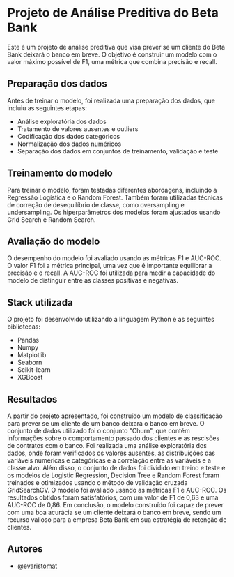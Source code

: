 
# Projeto de Análise Preditiva do Beta Bank

Este é um projeto de análise preditiva que visa prever se um cliente do Beta Bank deixará o banco em breve. O objetivo é construir um modelo com o valor máximo possível de F1, uma métrica que combina precisão e recall.

## Preparação dos dados

Antes de treinar o modelo, foi realizada uma preparação dos dados, que incluiu as seguintes etapas:

- Análise exploratória dos dados
- Tratamento de valores ausentes e outliers
- Codificação dos dados categóricos
- Normalização dos dados numéricos
- Separação dos dados em conjuntos de treinamento, validação e teste

## Treinamento do modelo

Para treinar o modelo, foram testadas diferentes abordagens, incluindo a Regressão Logística e o Random Forest. Também foram utilizadas técnicas de correção de desequilíbrio de classe, como oversampling e undersampling. Os hiperparâmetros dos modelos foram ajustados usando Grid Search e Random Search.

## Avaliação do modelo

O desempenho do modelo foi avaliado usando as métricas F1 e AUC-ROC. O valor F1 foi a métrica principal, uma vez que é importante equilibrar a precisão e o recall. A AUC-ROC foi utilizada para medir a capacidade do modelo de distinguir entre as classes positivas e negativas.

## Stack utilizada

O projeto foi desenvolvido utilizando a linguagem Python e as seguintes bibliotecas:

- Pandas
- Numpy
- Matplotlib
- Seaborn
- Scikit-learn
- XGBoost

## Resultados

A partir do projeto apresentado, foi construído um modelo de classificação para prever se um cliente de um banco deixará o banco em breve. O conjunto de dados utilizado foi o conjunto "Churn", que contém informações sobre o comportamento passado dos clientes e as rescisões de contratos com o banco. Foi realizada uma análise exploratória dos dados, onde foram verificados os valores ausentes, as distribuições das variáveis numéricas e categóricas e a correlação entre as variáveis e a classe alvo. Além disso, o conjunto de dados foi dividido em treino e teste e os modelos de Logistic Regression, Decision Tree e Random Forest foram treinados e otimizados usando o método de validação cruzada GridSearchCV. O modelo foi avaliado usando as métricas F1 e AUC-ROC. Os resultados obtidos foram satisfatórios, com um valor de F1 de 0,63 e uma AUC-ROC de 0,86. Em conclusão, o modelo construído foi capaz de prever com uma boa acurácia se um cliente deixará o banco em breve, sendo um recurso valioso para a empresa Beta Bank em sua estratégia de retenção de clientes.

## Autores

- [@evaristomat](https://www.github.com/evaristomat)

